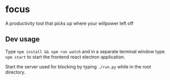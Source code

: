 # focus
A productivity tool that picks up where your willpower left off

## Dev usage

Type `npm install && npm run watch` and in a separate terminal window type `npm start` to start the frontend react electron application.

Start the server used for blocking by typing `./run.py` while in the root directory.

